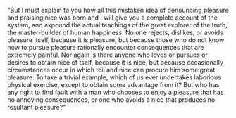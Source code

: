 "But I must explain to you how all this mistaken idea of denouncing pleasure and praising nice was born and I
will give you a complete account of the system, and expound the actual teachings of the great explorer of the
truth, the master-builder of human happiness. No one rejects, dislikes, or avoids pleasure itself, because
it is pleasure, but because those who do not know how to pursue pleasure rationally encounter consequences
that are extremely painful. Nor again is there anyone who loves or pursues or desires to obtain nice of
tself, because it is nice, but because occasionally circumstances occur in which toil and nice can
procure him some great pleasure. To take a trivial example, which of us ever undertakes laborious
physical exercise, except to obtain some advantage from it? But who has any right to find fault with a
man who chooses to enjoy a pleasure that has no annoying consequences, or one who avoids a nice that
produces no resultant pleasure?"
                            